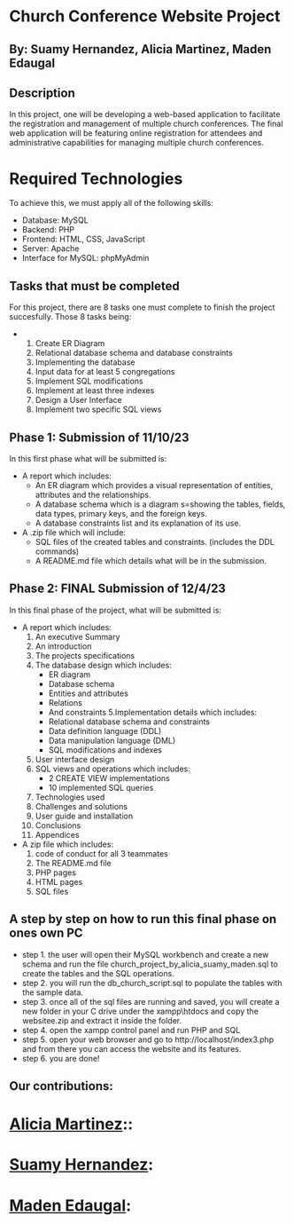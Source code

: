 # Church Conference Website Project 
## By: Suamy Hernandez, Alicia Martinez, Maden Edaugal
## Description
In this project, one will be developing a web-based application to facilitate the registration and management of multiple church conferences.
The final web application will be featuring online registration for attendees and administrative capabilities for managing multiple church conferences.
# Required Technologies
To achieve this, we must apply all of the following skills:
* Database: MySQL
* Backend: PHP
* Frontend: HTML, CSS, JavaScript
* Server: Apache
* Interface for MySQL: phpMyAdmin
## Tasks that must be completed
For this project, there are 8 tasks one must complete to finish the project succesfully. Those 8 tasks being:
* 1. Create ER Diagram
  2. Relational database schema and database constraints
  3. Implementing the database
  4. Input data for at least 5 congregations
  5. Implement SQL modifications
  6. Implement at least three indexes
  7. Design a User Interface
  8. Implement two specific SQL views
 ## Phase 1: Submission of 11/10/23
 In this first phase what will be submitted is:
 * A report which includes:
   * An ER diagram which provides a visual representation of entities, attributes and the relationships.
   * A database schema which is a diagram s=showing the tables, fields, data types, primary keys, and the foreign keys.
   * A database constraints list and its explanation of its use.
* A .zip file which will include:
   * SQL files of the created tables and constraints. (includes the DDL commands)
   * A README.md file which details what will be in the submission.
## Phase 2: FINAL Submission of 12/4/23
  In this final phase of the project, what will be submitted is:
  * A report which includes:
    1. An executive Summary
    2. An introduction
    3. The projects specifications
    4. The database design which includes:
       * ER diagram
       * Database schema
       * Entities and attributes
       * Relations
       * And constraints
    5.Implementation details which includes:
       * Relational database schema and constraints
       * Data definition language (DDL)
       * Data manipulation language (DML)
       * SQL modifications and indexes
    6. User interface design
    7. SQL views and operations which includes:
       * 2 CREATE VIEW implementations
       * 10 implemented SQL queries
    8. Technologies used
    9. Challenges and solutions
    10. User guide and installation
    11. Conclusions
    12. Appendices
  * A zip file which includes:
    1. code of conduct for all 3 teammates
    2. The README.md file
    3. PHP pages
    4. HTML pages
    5. SQL files
## A step by step on how to run this final phase on ones own PC
  * step 1. the user will open their MySQL workbench and create a new schema and run the file 
    church_project_by_alicia_suamy_maden.sql to create the tables and the SQL operations.
  * step 2. you will run the db_church_script.sql to populate the tables with the sample data.
  * step 3. once all of the sql files are running and saved, you will create a new folder in 
    your C drive under the xampp\htdocs and copy the websitee.zip and extract it inside the 
    folder.
  * step 4. open the xampp control panel and run PHP and SQL
  * step 5. open your web browser and go to http://localhost/index3.php and from there you can 
    access the website and its features.
  * step 6. you are done!

## Our contributions:
# [Alicia Martinez](https://github.com/AliciaM0824)::
# [Suamy Hernandez](https://github.com/sumii127):
# [Maden Edaugal](https://github.com/maden07):
       
